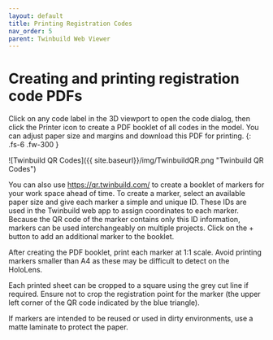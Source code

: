 ```yaml
---
layout: default
title: Printing Registration Codes
nav_order: 5
parent: Twinbuild Web Viewer
---
```


# Creating and printing registration code PDFs

Click on any code label in the 3D viewport to open the code dialog, then click the Printer icon to create a PDF booklet of all codes in the model. You can adjust paper size and margins and download this PDF for printing.
{: .fs-6 .fw-300 }

![Twinbuild QR Codes]({{ site.baseurl}}/img/TwinbuildQR.png "Twinbuild QR Codes")

You can also use https://qr.twinbuild.com/ to create a booklet of markers for your work space ahead of time. To create a marker, select an available paper size and give each marker a simple and unique ID. These IDs are used in the Twinbuild web app to assign coordinates to each marker. Because the QR code of the marker contains only this ID information, markers can be used interchangeably on multiple projects. Click on the + button to add an additional marker to the booklet.

After creating the PDF booklet, print each marker at 1:1 scale. Avoid printing markers smaller than A4 as these may be difficult to detect on the HoloLens.

Each printed sheet can be cropped to a square using the grey cut line if required. Ensure not to crop the registration point for the marker (the upper left corner of the QR code indicated by the blue triangle).

If markers are intended to be reused or used in dirty environments, use a matte laminate to protect the paper.

